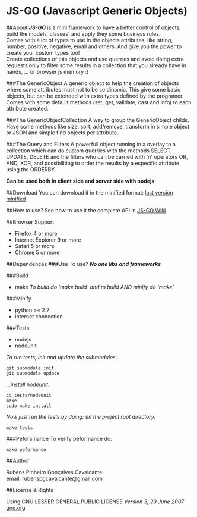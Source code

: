 JS-GO (Javascript Generic Objects)
===========

##About
***JS-GO*** is a mini framework to have a better control of objects, build the models 'classes' and apply they some business rules.  
Comes with a lot of types to use in the objects attributes, like string, number, positive, negative, email and others. And give you the power to create your custom types too!  
Create collections of this objects and use querries and avoid doing extra requests only to filter some results in a collection that you already have in  hands, ... or browser js memory :)

###The GenericObject
A generic object to help the creation of objects where some attributes must not to be so dinamic.
This give some basic objects, but can be extended with extra types defined by the programer.
Comes with some default methods (set, get, validate, cast and info) to each attribute created.

###The GenericObjectCollection
A way to group the GenericObject childs. Have some methods like size, sort, add/remove, transform in simple object or JSON and simple find objects per attribute.

###The Query and Filters
A powerfull object running in a overlay to a collection which can do custom querries with the methods SELECT, UPDATE, DELETE and the filters who can be carried with 'n' operators OR, AND, XOR, and possibiliting to order the results by a especific attribute using the ORDERBY.

__Can be used both in client side and server side with nodejs__

##Download
You can download it in the minified format:
[last version minified](https://raw.github.com/rubenspgcavalcante/JS-GO/master/build/jsgo-0.4.min.js)

##How to use?
See how to use it the complete API in [JS-GO Wiki](https://github.com/rubenspgcavalcante/JS-GO/wiki)

##Browser Support
* Firefox 4 or more
* Internet Explorer 9 or more
* Safari 5 or more
* Chrome 5 or more

##Dependences
###Use
To use? ***No one libs and frameworks***

###Build
* make
_To build do 'make build' and to build AND minify do 'make'_

###Minify
* python >= 2.7
* internet connection

###Tests
* nodejs
* nodeunit

_To run tests, init and update the submodules..._
````
git submodule init
git submodule update
````

_...install nodeunit:_
````
cd tests/nodeunit
make
sudo make install
````

_Now just run the tests by doing: (in the project root directory)_
````
make tests
````

###Peforamance
To verify peformance do:
````
make peformance
````

##Author

Rubens Pinheiro Gonçalves Cavalcante  
email: [rubenspgcavalcante@gmail.com](mailto:rubenspgcavalcante@gmail.com)

##License & Rights

Using GNU LESSER GENERAL PUBLIC LICENSE *Version 3, 29 June 2007*  
[gnu.org](http://www.gnu.org/copyleft/gpl.html)  
